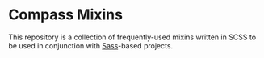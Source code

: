 # Compass Mixins #

This repository is a collection of frequently-used mixins written in SCSS to be used in conjunction with [Sass](http://sass-lang.com/)-based projects.